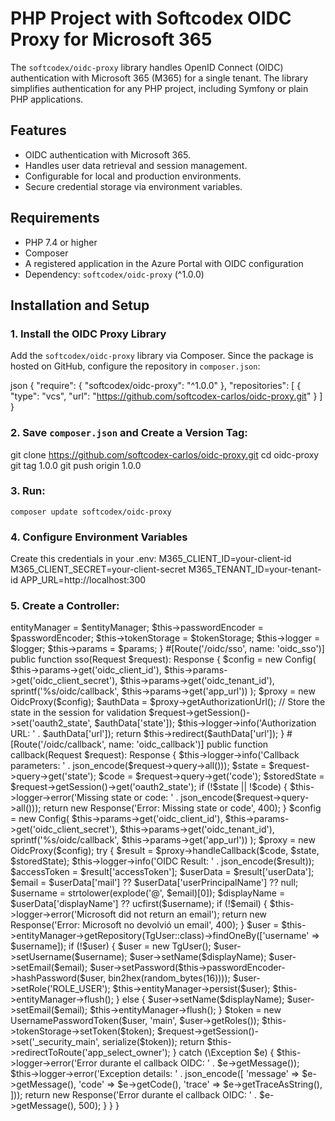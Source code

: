# PHP Project with Softcodex OIDC Proxy for Microsoft 365

The `softcodex/oidc-proxy` library handles OpenID Connect (OIDC) authentication with Microsoft 365 (M365) for a single tenant. The library simplifies authentication for any PHP project, including Symfony or plain PHP applications.

## Features
- OIDC authentication with Microsoft 365.
- Handles user data retrieval and session management.
- Configurable for local and production environments.
- Secure credential storage via environment variables.

## Requirements
- PHP 7.4 or higher
- Composer
- A registered application in the Azure Portal with OIDC configuration
- Dependency: `softcodex/oidc-proxy` (^1.0.0)

## Installation and Setup

### 1. Install the OIDC Proxy Library
Add the `softcodex/oidc-proxy` library via Composer. Since the package is hosted on GitHub, configure the repository in `composer.json`:

json
{
    "require": {
        "softcodex/oidc-proxy": "^1.0.0"
    },
    "repositories": [
        {
            "type": "vcs",
            "url": "https://github.com/softcodex-carlos/oidc-proxy.git"
        }
    ]
}

### 2. Save `composer.json` and Create a Version Tag:

git clone https://github.com/softcodex-carlos/oidc-proxy.git
cd oidc-proxy
git tag 1.0.0
git push origin 1.0.0

### 3. Run:

`composer update softcodex/oidc-proxy`

### 4. Configure Environment Variables
Create this credentials in your .env:
M365_CLIENT_ID=your-client-id
M365_CLIENT_SECRET=your-client-secret
M365_TENANT_ID=your-tenant-id
APP_URL=http://localhost:300

### 5. Create a Controller:
<?php
namespace App\Controller;

use App\Entity\TgUser;
use Doctrine\ORM\EntityManagerInterface;
use OidcProxy\Config;
use OidcProxy\OidcProxy;
use Psr\Log\LoggerInterface;
use Symfony\Bundle\FrameworkBundle\Controller\AbstractController;
use Symfony\Component\DependencyInjection\ParameterBag\ParameterBagInterface;
use Symfony\Component\HttpFoundation\Request;
use Symfony\Component\HttpFoundation\Response;
use Symfony\Component\Routing\Annotation\Route;
use Symfony\Component\PasswordHasher\Hasher\UserPasswordHasherInterface;
use Symfony\Component\Security\Core\Authentication\Token\UsernamePasswordToken;
use Symfony\Component\Security\Core\Authentication\Token\Storage\TokenStorageInterface;

class OidcController extends AbstractController
{
    private $entityManager;
    private $passwordEncoder;
    private $tokenStorage;
    private $logger;
    private $params;

    public function __construct(
        EntityManagerInterface $entityManager,
        UserPasswordHasherInterface $passwordEncoder,
        TokenStorageInterface $tokenStorage,
        LoggerInterface $logger,
        ParameterBagInterface $params
    ) {
        $this->entityManager = $entityManager;
        $this->passwordEncoder = $passwordEncoder;
        $this->tokenStorage = $tokenStorage;
        $this->logger = $logger;
        $this->params = $params;
    }

    #[Route('/oidc/sso', name: 'oidc_sso')]
    public function sso(Request $request): Response
    {
        $config = new Config(
            $this->params->get('oidc_client_id'),
            $this->params->get('oidc_client_secret'),
            $this->params->get('oidc_tenant_id'),
            sprintf('%s/oidc/callback', $this->params->get('app_url'))
        );

        $proxy = new OidcProxy($config);
        $authData = $proxy->getAuthorizationUrl();

        // Store the state in the session for validation
        $request->getSession()->set('oauth2_state', $authData['state']);

        $this->logger->info('Authorization URL: ' . $authData['url']);
        return $this->redirect($authData['url']);
    }

    #[Route('/oidc/callback', name: 'oidc_callback')]
    public function callback(Request $request): Response
    {
        $this->logger->info('Callback parameters: ' . json_encode($request->query->all()));

        $state = $request->query->get('state');
        $code = $request->query->get('code');
        $storedState = $request->getSession()->get('oauth2_state');

        if (!$state || !$code) {
            $this->logger->error('Missing state or code: ' . json_encode($request->query->all()));
            return new Response('Error: Missing state or code', 400);
        }

        $config = new Config(
            $this->params->get('oidc_client_id'),
            $this->params->get('oidc_client_secret'),
            $this->params->get('oidc_tenant_id'),
            sprintf('%s/oidc/callback', $this->params->get('app_url'))
        );

        $proxy = new OidcProxy($config);

        try {
            $result = $proxy->handleCallback($code, $state, $storedState);

            $this->logger->info('OIDC Result: ' . json_encode($result));

            $accessToken = $result['accessToken'];
            $userData = $result['userData'];

            $email = $userData['mail'] ?? $userData['userPrincipalName'] ?? null;
            $username = strtolower(explode('@', $email)[0]);
            $displayName = $userData['displayName'] ?? ucfirst($username);

            if (!$email) {
                $this->logger->error('Microsoft did not return an email');
                return new Response('Error: Microsoft no devolvió un email', 400);
            }

            $user = $this->entityManager->getRepository(TgUser::class)->findOneBy(['username' => $username]);

            if (!$user) {
                $user = new TgUser();
                $user->setUsername($username);
                $user->setName($displayName);
                $user->setEmail($email);
                $user->setPassword($this->passwordEncoder->hashPassword($user, bin2hex(random_bytes(16))));
                $user->setRole('ROLE_USER');
                $this->entityManager->persist($user);
                $this->entityManager->flush();
            } else {
                $user->setName($displayName);
                $user->setEmail($email);
                $this->entityManager->flush();
            }

            $token = new UsernamePasswordToken($user, 'main', $user->getRoles());
            $this->tokenStorage->setToken($token);
            $request->getSession()->set('_security_main', serialize($token));

            return $this->redirectToRoute('app_select_owner');
        } catch (\Exception $e) {
            $this->logger->error('Error durante el callback OIDC: ' . $e->getMessage());
            $this->logger->error('Exception details: ' . json_encode([
                'message' => $e->getMessage(),
                'code' => $e->getCode(),
                'trace' => $e->getTraceAsString(),
            ]));
            return new Response('Error durante el callback OIDC: ' . $e->getMessage(), 500);
        }
    }
}



